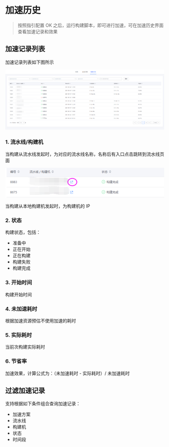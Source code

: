 # 加速历史

> 按照指引配置 OK 之后，运行构建脚本，即可进行加速，可在加速历史界面查看加速记录和效果

## 加速记录列表

加速记录列表如下图所示

![img](../assets/build_history.png)

### 1. 流水线/构建机<br/>

当构建从流水线发起时，为对应的流水线名称，名称后有入口点击跳转到流水线页面<br/>

![img](../assets/view_pipeline.png)

当构建从本地构建机发起时，为构建机的 IP<br/>

### 2. 状态

构建状态，包括：

- 准备中
- 正在开始
- 正在构建
- 构建失败
- 构建完成

### 3. 开始时间

构建开始时间

### 4. 未加速耗时

根据加速资源预估不使用加速的耗时

### 5. 实际耗时

当前次构建实际耗时

### 6. 节省率

加速效果，计算公式为：（未加速耗时 - 实际耗时）/ 未加速耗时

## 过滤加速记录

支持根据如下条件组合查询加速记录：

- 加速方案
- 流水线
- 构建机
- 状态
- 时间段

